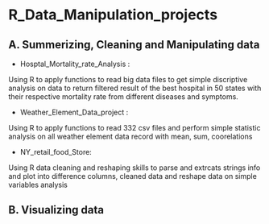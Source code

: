 # R_Data_Manipulation_projects

## A. Summerizing, Cleaning and Manipulating data

* Hosptal_Mortality_rate_Analysis : 

Using R to apply functions to read big data files to get simple discriptive analysis on data to return filtered result of the best hospital in 50 states with their respective mortality rate from different diseases and symptoms. 

* Weather_Element_Data_project : 

Using R to apply functions to read 332 csv files and perform simple statistic analysis on all weather element data record with mean, sum, coorelations

* NY_retail_food_Store:

Using R data cleaning and reshaping skills to parse and extrcats strings info and plot into difference columns, cleaned data and reshape data on simple variables analysis

## B. Visualizing data
